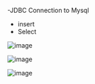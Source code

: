 -JDBC Connection to Mysql
- insert 
- Select 



![image](https://github.com/NikhilNaik21/Advance_java/assets/111115551/edf4f46a-9d07-42a8-9e76-695149c15c3b)

![image](https://github.com/NikhilNaik21/Advance_java/assets/111115551/d9876c16-25bc-4e5a-9813-60e20e12e10d)

![image](https://github.com/NikhilNaik21/Advance_java/assets/111115551/895ee572-5bde-4021-aa70-1674d65cb03c)
